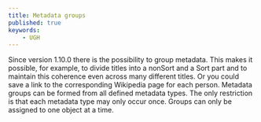 ```yaml
---
title: Metadata groups
published: true
keywords:
    - UGH
---
```


Since version 1.10.0 there is the possibility to group metadata. This makes it possible, for example, to divide titles into a nonSort and a Sort part and to maintain this coherence even across many different titles. Or you could save a link to the corresponding Wikipedia page for each person. Metadata groups can be formed from all defined metadata types. The only restriction is that each metadata type may only occur once. Groups can only be assigned to one object at a time.


